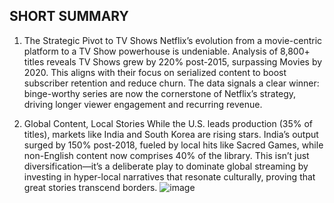 ## **SHORT SUMMARY**
1. The Strategic Pivot to TV Shows
Netflix’s evolution from a movie-centric platform to a TV Show powerhouse is undeniable. Analysis of 8,800+ titles reveals TV Shows grew by 220% post-2015, surpassing Movies by 2020. This aligns with their focus on serialized content to boost subscriber retention and reduce churn. The data signals a clear winner: binge-worthy series are now the cornerstone of Netflix’s strategy, driving longer viewer engagement and recurring revenue.

2. Global Content, Local Stories
While the U.S. leads production (35% of titles), markets like India and South Korea are rising stars. India’s output surged by 150% post-2018, fueled by local hits like Sacred Games, while non-English content now comprises 40% of the library. This isn’t just diversification—it’s a deliberate play to dominate global streaming by investing in hyper-local narratives that resonate culturally, proving that great stories transcend borders.
![image](https://github.com/user-attachments/assets/addf8494-05cd-4a72-91db-74111a377dd2)
